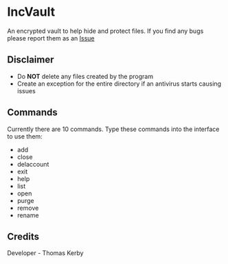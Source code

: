 # IncVault
An encrypted vault to help hide and protect files. If you find any bugs please report them as an [Issue](https://github.com/TXOG/inc-vault/issues)

## Disclaimer
* Do **NOT** delete any files created by the program
* Create an exception for the entire directory if an antivirus starts causing issues

## Commands

Currently there are 10 commands. Type these commands into the interface to use them:
- add
- close
- delaccount
- exit
- help
- list
- open
- purge
- remove
- rename


## Credits
Developer - Thomas Kerby
